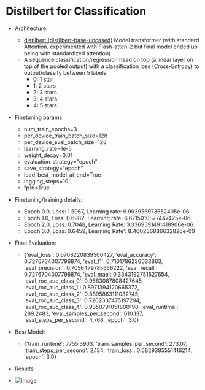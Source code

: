 # Distilbert for Classification

* Architecture:
  * [distilbert (distilbert-base-uncased)](https://huggingface.co/docs/transformers/en/model_doc/distilbert) Model transformer (with standard Attention. experimented with Flash-atten-2 but final model ended up being with standardized attention)
  * A sequence classification/regression head on top (a linear layer on top of the pooled output) with a classification loss (Cross-Entropy) to output/classify between 5 labels
    * 0: 1 star
    * 1: 2 stars
    * 2: 3 stars
    * 3: 4 stars
    * 4: 5 stars
* Finetuning params:
  * num_train_epochs=3
  * per_device_train_batch_size=128
  * per_device_eval_batch_size=128
  * learning_rate=1e-5
  * weight_decay=0.01
  * evaluation_strategy="epoch"
  * save_strategy="epoch"
  * load_best_model_at_end=True
  * logging_steps=10
  * fp16=True
* Finetuning/training details:
  * Epoch 0.0, Loss: 1.5967, Learning rate: 9.993956973652405e-06
  * Epoch 1.0, Loss: 0.6982, Learning rate: 6.6715010877447425e-06
  * Epoch 2.0, Loss: 0.7048, Learning Rate: 3.3369591491418906e-06
  * Epoch 3.0, Loss: 0.6459, Learning Rate': 8.460236886632826e-09
* Final Evaluation:
  * {'eval_loss': 0.6708220839500427, 'eval_accuracy': 0.7276704007796874, 'eval_f1': 0.7101786236033863, 'eval_precision': 0.7056479785656222, 'eval_recall': 0.7276704007796874, 'eval_mae': 0.3343192751627654, 'eval_roc_auc_class_0': 0.9683087808427645, 'eval_roc_auc_class_1': 0.8971394120665372, 'eval_roc_auc_class_2': 0.8895863111032745, 'eval_roc_auc_class_3': 0.7202337475197294, 'eval_roc_auc_class_4': 0.9350791051800198, 'eval_runtime': 289.2483, 'eval_samples_per_second': 610.137, 'eval_steps_per_second': 4.768, 'epoch': 3.0}
* Best Model:
  * {'train_runtime': 7755.3903, 'train_samples_per_second': 273.07, 'train_steps_per_second': 2.134, 'train_loss': 0.6829385551416214, 'epoch': 3.0}

* Results:
 * ![image](https://github.com/narayansharma-21/Amazon-Review-Sentiment-Analysis/assets/34427374/137c8815-4ce0-45a6-84ba-e6e477808c5d)
 
